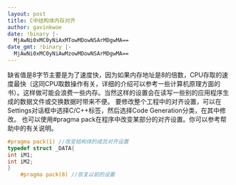 ```yaml
---
layout: post
title: C中结构体内存对齐
author: gavinkwoe
date: !binary |-
  MjAwNi0xMC0yNiAxMTowMDowNSArMDgwMA==
date_gmt: !binary |-
  MjAwNi0xMC0yNiAwMzowMDowNSArMDgwMA==
---
```

缺省值是8字节主要是为了速度快，因为如果内存地址是8的倍数，CPU存取的速度最快（这同CPU取数操作有关，详细的介绍可以参考一些计算机原理方面的书）。这样做可能会浪费一些内存。当然这样的设置会在读写一些别的应用程序生成的数据文件或交换数据时带来不便。 
要修改整个工程中的对齐设置，可以在Settings对话框中选择C/C++标签，然后选择Code Generation分类，在其中修改。 
也可以使用#pragma pack在程序中改变某部分的对齐设置。你可以参考帮助中的有关说明。
```c
#pragma pack(1) //改变结构体的成员对齐设置 
typedef struct _DATA{ 
int iM1; 
int iM2; 
} 
    #pragma pack(8) //恢复以前的设置
```


